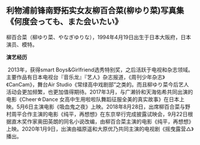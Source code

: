 ## 利物浦前锋南野拓实女友柳百合菜(柳ゆり菜)写真集《何度会っても、また会いたい》


​      柳百合菜（柳ゆり菜、やなぎゆりな），1994年4月19日出生于日本大阪府，日本演员、模特。

**演艺经历**

​      2013年，获得smart Boys&Girlfriend选秀特别奖，之后活跃于电视和杂志领域。主要作品有日本电视台『音乐龙』『艺人》杂志报道，《周刊少年杂志》《CanCam》，舞台Air Studio《常绿高中戏剧部”之类的。而且柳ゆり菜今后艺人活动会更加频繁，也更加值得期待。
​      2017年3月，与广濑铃和天海佑希共同出演的电影《Cheer☆Dance 女高中生用啦啦队舞蹈征服全美的真实故事》在日本上映。5月6日主演电影《吸血鬼之夜》上映。
​      2018年8月28日，出席柳百合菜与野村周平合作主演的电影《纯平，再想想》在东京举行完成披露试映会，9月22日根据直木奖作家奥田英朗的同名小说改编，由柳百合菜主演的电影《纯平，再想想》上映。
​      2020年1月9日，出演由福原遥和大原优乃共同主演的电视剧《摇曳露营△》播出。